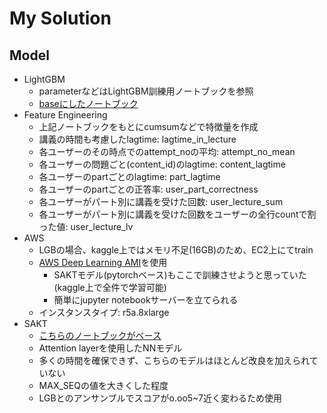 # My Solution
## Model
- LightGBM
    - parameterなどはLightGBM訓練用ノートブックを参照
    - [baseにしたノートブック](https://www.kaggle.com/zephyrwang666/riiid-lgbm-bagging2-1)
- Feature Engineering
    - 上記ノートブックをもとにcumsumなどで特徴量を作成
    - 講義の時間も考慮したlagtime: lagtime_in_lecture
    - 各ユーザーのその時点でのattempt_noの平均: attempt_no_mean
    - 各ユーザーの問題ごと(content_id)のlagtime: content_lagtime
    - 各ユーザーのpartごとのlagtime: part_lagtime
    - 各ユーザーのpartごとの正答率: user_part_correctness
    - 各ユーザーがパート別に講義を受けた回数: user_lecture_sum
    - 各ユーザーがパート別に講義を受けた回数をユーザーの全行countで割った値: user_lecture_lv
- AWS
    - LGBの場合、kaggle上ではメモリ不足(16GB)のため、EC2上にてtrain
    - [AWS Deep Learning AMI](https://docs.aws.amazon.com/ja_jp/dlami/latest/devguide/what-is-dlami.html)を使用
        - SAKTモデル(pytorchベース)もここで訓練させようと思っていた(kaggle上で全件で学習可能)
        - 簡単にjupyter notebookサーバーを立てられる
    - インスタンスタイプ: r5a.8xlarge
- SAKT
    - [こちらのノートブックがベース](https://www.kaggle.com/manikanthr5/riiid-sakt-model-training-public)
    - Attention layerを使用したNNモデル
    - 多くの時間を確保できず、こちらのモデルはほとんど改良を加えられていない
    - MAX_SEQの値を大きくした程度
    - LGBとのアンサンブルでスコアがo.oo5~7近く変わるため使用